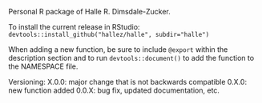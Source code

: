 Personal R package of Halle R. Dimsdale-Zucker. 

To install the current release in RStudio:
`devtools::install_github("hallez/halle", subdir="halle")`

When adding a new function, be sure to include `@export` within the description section and to run `devtools::document()` to add the function to the NAMESPACE file.

Versioning:
X.0.0: major change that is not backwards compatible
0.X.0: new function added
0.0.X: bug fix, updated documentation, etc.

